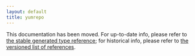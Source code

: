 ```yaml
---
layout: default
title: yumrepo
---
```


This documentation has been moved. For up-to-date info, please refer to [the stable generated type reference](http://docs.puppetlabs.com/references/stable/type.html); for historical info, please refer to [the versioned list of references](http://docs.puppetlabs.com/references/).